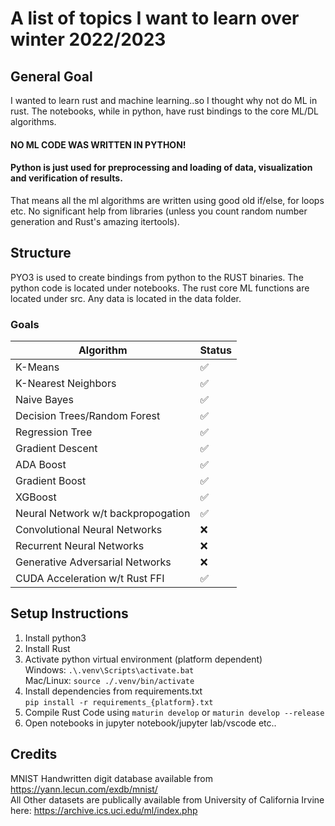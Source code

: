 # A list of topics I want to learn over winter 2022/2023

## General Goal

I wanted to learn rust and machine learning..so I thought why not do ML in rust. The notebooks, while in python, have rust bindings to the core ML/DL algorithms.

#### NO ML CODE WAS WRITTEN IN PYTHON! <br/>

#### Python is just used for preprocessing and loading of data, visualization and verification of results.<br/>

That means all the ml algorithms are written using good old if/else, for loops etc. No significant help from libraries (unless you count random number generation and Rust's amazing itertools).

## Structure

PYO3 is used to create bindings from python to the RUST binaries.
The python code is located under notebooks.
The rust core ML functions are located under src.
Any data is located in the data folder.

### Goals

| Algorithm                          | Status             |
| ---------------------------------- | ------------------ |
| K-Means                            | :white_check_mark: |
| K-Nearest Neighbors                | :white_check_mark: |
| Naive Bayes                        | :white_check_mark: |
| Decision Trees/Random Forest       | :white_check_mark: |
| Regression Tree                    | :white_check_mark: |
| Gradient Descent                   | :white_check_mark: |
| ADA Boost                          | :white_check_mark: |
| Gradient Boost                     | :white_check_mark: |
| XGBoost                            | :white_check_mark: |
| Neural Network w/t backpropogation | :white_check_mark: |
| Convolutional Neural Networks      | :x:                |
| Recurrent Neural Networks          | :x:                |
| Generative Adversarial Networks    | :x:                |
| CUDA Acceleration w/t Rust FFI     | :white_check_mark: |

## Setup Instructions

1. Install python3
2. Install Rust
3. Activate python virtual environment (platform dependent)<br/>
   Windows: `.\.venv\Scripts\activate.bat`<br/>
   Mac/Linux: `source ./.venv/bin/activate`
4. Install dependencies from requirements.txt<br/>
   `pip install -r requirements_{platform}.txt`
5. Compile Rust Code using `maturin develop` or `maturin develop --release`
6. Open notebooks in jupyter notebook/jupyter lab/vscode etc..

## Credits

MNIST Handwritten digit database available from https://yann.lecun.com/exdb/mnist/ <br/>
All Other datasets are publically available from University of California Irvine here: https://archive.ics.uci.edu/ml/index.php
